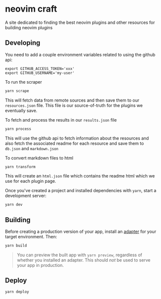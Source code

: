 # neovim craft

A site dedicated to finding the best neovim plugins and other resources for
building neovim plugins

## Developing

You need to add a couple environment variables related to using the github api:

```
export GITHUB_ACCESS_TOKEN='xxx'
export GITHUB_USERNAME='my-user'
```

To run the scraper

```bash
yarn scrape
```

This will fetch data from remote sources and then save them to our
`resources.json` file. This file is our source-of-truth for the plugins we
eventually save.

To fetch and process the results in our `results.json` file

```bash
yarn process
```

This will use the github api to fetch information about the resources and also
fetch the associated readme for each resource and save them to `db.json` and
`markdown.json`

To convert markdown files to html

```bash
yarn transform
```

This will create an `html.json` file which contains the readme html which we
use for each plugin page.

Once you've created a project and installed dependencies with `yarn`, start a development server:

```bash
yarn dev
```

## Building

Before creating a production version of your app, install an [adapter](https://kit.svelte.dev/docs#adapters) for your target environment. Then:

```bash
yarn build
```

> You can preview the built app with `yarn preview`, regardless of whether you installed an adapter. This should _not_ be used to serve your app in production.

## Deploy

```bash
yarn deploy
```
